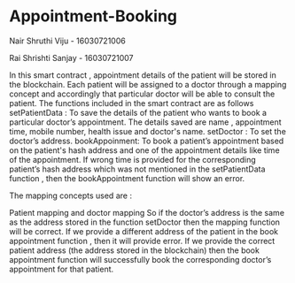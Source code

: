 # Appointment-Booking

Nair Shruthi Viju - 16030721006

Rai Shrishti Sanjay - 16030721007


In this smart contract , appointment details of the patient will be stored in the blockchain.
Each patient will be assigned to a doctor through a mapping concept and accordingly that particular doctor will be able to consult the patient.
The functions included in the smart contract are as follows
setPatientData : To save the details of the patient who wants to book a particular doctor’s  appointment. The details saved are name , appointment time, mobile number, health issue and doctor's name.
setDoctor : To set the doctor’s address.
bookAppoinment: To book a patient’s appointment based on the patient's hash address and one of the appointment details like time of the appointment. If wrong time is provided for the corresponding patient’s hash address which was not mentioned in the setPatientData function , then the bookAppointment function will show an error.

The mapping concepts used are :

Patient mapping and doctor mapping
So if the doctor’s address is the same as the address stored in the function setDoctor then the mapping function will be correct.
If we provide a different address of the patient in the book appointment function , then it will provide error. 
If we provide the correct patient address (the address stored in the blockchain) then the book appointment function will successfully book the corresponding doctor’s  appointment for that patient.



